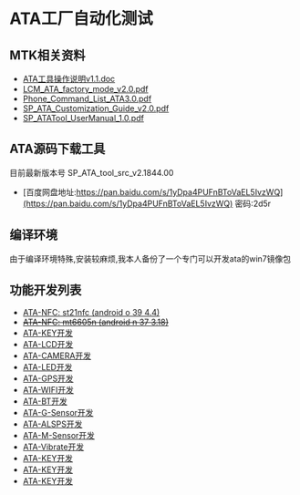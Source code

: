 # ATA工厂自动化测试

## MTK相关资料

- [ATA工具操作说明v1.1.doc](./res/ATA工具操作说明v1.1.doc)
- [LCM_ATA_factory_mode_v2.0.pdf](./res/LCM_ATA_factory_mode_v2.0.pdf)
- [Phone_Command_List_ATA3.0.pdf](./res/Phone_Command_List_ATA3.0.pdf)
- [SP_ATA_Customization_Guide_v2.0.pdf](./res/SP_ATA_Customization_Guide_v2.0.pdf)
- [SP_ATATool_UserManual_1.0.pdf](./res/SP_ATATool_UserManual_1.0.pdf)

## ATA源码下载工具

目前最新版本号 SP_ATA_tool_src_v2.1844.00

- [百度网盘地址:https://pan.baidu.com/s/1yDpa4PUFnBToVaEL5IvzWQ](https://pan.baidu.com/s/1yDpa4PUFnBToVaEL5IvzWQ) 密码:2d5r

## 编译环境

由于编译环境特殊,安装较麻烦,我本人备份了一个专门可以开发ata的win7镜像包

## 功能开发列表

- [ATA-NFC: st21nfc \(android o 39 4.4\)](./ata-nfc-st21nfc/index.md)
- ~~[ATA-NFC: mt6605n \(android n 37 3.18\)](./ata-nfc-st21nfc/index.md)~~
- [ATA-KEY开发](./ata_key.md)
- [ATA-LCD开发](./ata_lcd.md)
- [ATA-CAMERA开发](./ata_camera.md)
- [ATA-LED开发](./ata_led.md)
- [ATA-GPS开发](./ata_gps.md)
- [ATA-WIFI开发](./ata_wifi.md)
- [ATA-BT开发](./ata_bt.md)
- [ATA-G-Sensor开发](./ata_gsensor.md)
- [ATA-ALSPS开发](./ata_alsps.md)
- [ATA-M-Sensor开发](./ata_msensor.md)
- [ATA-Vibrate开发](./ata_vibrator.md)
- [ATA-KEY开发](./ata_key.md)
- [ATA-KEY开发](./ata_key.md)
- [ATA-KEY开发](./ata_key.md)
